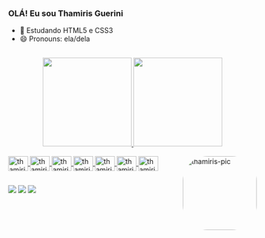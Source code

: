 ### OLÁ! Eu sou Thamiris Guerini

- 🌱 Estudando HTML5 e CSS3
- 😄 Pronouns: ela/dela
##
<div align="center">
  <a href="https://github.com/thamirisguerini">
  <img height="180em" src="https://github-readme-stats.vercel.app/api?username=thamirisguerini&show_icons=true&theme=tokyonight&include_all_commits=true&count_private=true"/>
  <img height="180em" src="https://github-readme-stats.vercel.app/api/top-langs/?username=thamirisguerini&layout=compact&langs_count=7&theme=tokyonight"/>
</div>
<div style="display: inline_block"><br>  
  <img align="center" alt="thamiris-HTML" height="30" width="40" src="https://cdn.jsdelivr.net/gh/devicons/devicon/icons/html5/html5-original.svg">
  <img align="center" alt="thamiris-CSS" height="30" width="40" src="https://cdn.jsdelivr.net/gh/devicons/devicon/icons/css3/css3-original.svg">
  <img align="center" alt="thamiris-Javascript" height="30" width="40" src="https://cdn.jsdelivr.net/gh/devicons/devicon/icons/javascript/javascript-original.svg">
  <img align="center" alt="thamiris-Bootstrap" height="30" width="40" src="https://cdn.jsdelivr.net/gh/devicons/devicon/icons/bootstrap/bootstrap-original.svg">
  <img align="center" alt="thamiris-React" height="30" width="40" src="https://cdn.jsdelivr.net/gh/devicons/devicon/icons/react/react-original.svg">
  <img align="center" alt="thamiris-VueJs" height="30" width="40" src="https://cdn.jsdelivr.net/gh/devicons/devicon/icons/vuejs/vuejs-original.svg">
  <img align="center" alt="thamiris-Angular" height="30" width="40" src="https://cdn.jsdelivr.net/gh/devicons/devicon/icons/angularjs/angularjs-original.svg">
  <img align="right" alt="thamiris-pic" height="150" style="border-radius:50px;" src="https://media.discordapp.net/attachments/1006678079390875841/1006680986622378004/thamiris.gif">
</div>
  
##
  
  <div> 
  <a href="https://instagram.com/thamirisguerini" target="_blank"><img src="https://img.shields.io/badge/-Instagram-%23E4405F?style=for-the-badge&logo=instagram&logoColor=white" target="_blank"></a>
  <a href = "mailto:thamirisaguerini@gmail.com"><img src="https://img.shields.io/badge/-Gmail-%23333?style=for-the-badge&logo=gmail&logoColor=white" target="_blank"></a>
  <a href="https://www.linkedin.com/in/thamiris-alves-guerini-3162401a3/" target="_blank"><img src="https://img.shields.io/badge/-LinkedIn-%230077B5?style=for-the-badge&logo=linkedin&logoColor=white" target="_blank"></a> 
 
    
 
</div>
